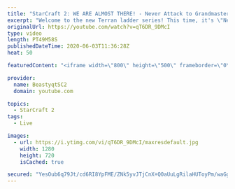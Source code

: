 ```yaml
---
title: "StarCraft 2: WE ARE ALMOST THERE! - Never Attack to Grandmaster"
excerpt: "Welcome to the new Terran ladder series! This time, it's \"Never Attack to Grandmaster!\" In this challenge, I play as Terran on the EU ladder, and in every game I'm not allowed to attack with any units except for using Ghosts. I'm allowed to make any army units for defending, as long as I don't attack"
originalUrl: https://youtube.com/watch?v=qT6DR_9DMcI
type: video
length: PT49M58S
publishedDateTime: 2020-06-03T11:36:28Z
heat: 50

featuredContent: "<iframe width=\"800\" height=\"500\" frameborder=\"0\" src=\"https://www.youtube.com/embed/qT6DR_9DMcI\" allow=\"accelerometer; autoplay; encrypted-media; gyroscope; picture-in-picture\" allowfullscreen></iframe>"

provider:
  name: BeastyqtSC2
  domain: youtube.com

topics:
  - StarCraft 2
tags:
  - Live

images:
  - url: https://i.ytimg.com/vi/qT6DR_9DMcI/maxresdefault.jpg
    width: 1280
    height: 720
    isCached: true

secured: "YesOub6q79Jt/cd6RI8YpFME/ZNk5yvJTjCnX+Q0aUuLgRilaHUToyPm/waGgkd+uUTQyiVRSCNm9Qk7wKIkV7pUZDWoyEpbV5rV8OgoVVQsfBINgI0K+qNhrsPK/M1uu8MeAUaLKeWiXwcx7ZMM3N+ieZK1kQzYzVRL98D7r5CxWOU6pqH5M3nTNSfqbzCVQbki+oziCuivOyq9Dgz+pLwZ5Erax//QVlKuV6Fhw5soEexpdlATkWNDbjp0rXk/sr3fV7zfFfINQGYuWnw54baRMcZcIn4qPa9wkFm4dJTtWnYh5irQd6Rvla+BA4HwQ4pYKQ6d5mp0Y9DarHBxwOhHrP5AEfEMwcmm7AOEO3ihZZlK/JXlg/fCC0QxVgKQeWVSN3s35ihgOHKbsLbN/y2yqrg0saT9Yj50iCEdJ8k=;JLN0rl8xGuYGM2fSfZ8jag=="
---
```


